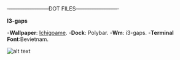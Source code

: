 -̶-̶-̶-̶-̶-̶-̶-̶-̶-̶-̶-̶-̶-̶-̶-̶-̶-̶-̶-̶-̶-̶-̶-̶DOT FILES-̶-̶-̶-̶-̶-̶-̶-̶-̶-̶-̶-̶-̶-̶-̶-̶-̶-̶-̶-̶-̶-̶-̶-̶

**I3-gaps**


-**Wallpaper**: [Ichigoame](https://gelbooru.com/index.php?page=post&s=view&id=6195212&tags=ichigoame+).
-**Dock**: Polybar.
-**Wm**: i3-gaps.
-**Terminal Font**:Bevietnam.

![alt text](https://cdn.discordapp.com/attachments/862918880523583498/876800495463829524/ricecomplete.png)




